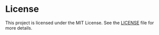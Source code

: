 # License

This project is licensed under the MIT License. See the [LICENSE](../LICENSE) file for more details.